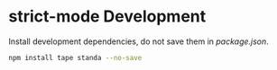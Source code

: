 # strict-mode Development

Install development dependencies, do not save them in *package.json*.

```bash
npm install tape standa --no-save
```
